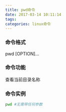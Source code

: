 ```yaml
---
title: pwd命令
date: 2017-03-14 10:11:14
tags:
categories: linux命令
---
```


### 命令格式

pwd [OPTION]...

### 命令功能

查看当前目录名称

<!--more-->

### 命令实例

```bash
pwd #无需带任何参数
```

